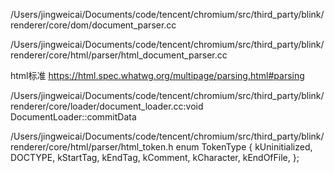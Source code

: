 
/Users/jingweicai/Documents/code/tencent/chromium/src/third_party/blink/renderer/core/dom/document_parser.cc

/Users/jingweicai/Documents/code/tencent/chromium/src/third_party/blink/renderer/core/html/parser/html_document_parser.cc

html标准
https://html.spec.whatwg.org/multipage/parsing.html#parsing

/Users/jingweicai/Documents/code/tencent/chromium/src/third_party/blink/renderer/core/loader/document_loader.cc:void
DocumentLoader::commitData

/Users/jingweicai/Documents/code/tencent/chromium/src/third_party/blink/renderer/core/html/parser/html_token.h
enum TokenType {
    kUninitialized,
    DOCTYPE,
    kStartTag,
    kEndTag,
    kComment,
    kCharacter,
    kEndOfFile,
  };
